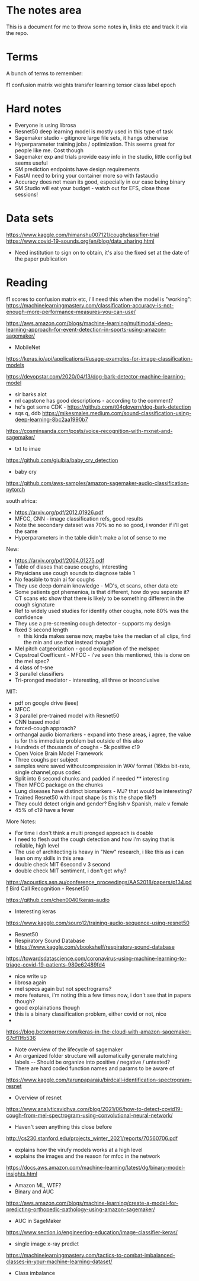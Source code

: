 # The notes area
This is a document for me to throw some notes in, links etc and track it via the repo.

# Terms
A bunch of terms to remember:

f1
confusion matrix
weights
transfer learning
tensor
class
label
epoch

# Hard notes
- Everyone is using librosa
- Resnet50 deep learning model is mostly used in this type of task
- Sagemaker studio - gitignore large file sets, it hangs otherwise
- Hyperparameter training jobs / optimization. This seems great for people like me. Cost though
- Sagemaker exp and trials provide easy info in the studio, little config but seems useful
- SM prediction endpoints have design requirements
- FastAI need to bring your container more so with fastaudio
- Accuracy does not mean its good, especially in our case being binary
- SM Studio will eat your budget - watch out for EFS, close those sessions!

# Data sets
https://www.kaggle.com/himanshu007121/coughclassifier-trial
https://www.covid-19-sounds.org/en/blog/data_sharing.html
 - Need institution to sign on to obtain, it's also the fixed set at the date of the paper publication

# Reading
f1 scores to confusion matrix etc, i'll need this when the model is "working":
https://machinelearningmastery.com/classification-accuracy-is-not-enough-more-performance-measures-you-can-use/

https://aws.amazon.com/blogs/machine-learning/multimodal-deep-learning-approach-for-event-detection-in-sports-using-amazon-sagemaker/
- MobileNet

https://keras.io/api/applications/#usage-examples-for-image-classification-models

https://devopstar.com/2020/04/13/dog-bark-detector-machine-learning-model
- sir barks alot
- ml capstone has good descriptions - according to the comment?
- he's got some CDK - https://github.com/t04glovern/dog-bark-detection
- sqs q, ddb
https://mikesmales.medium.com/sound-classification-using-deep-learning-8bc2aa1990b7

https://cosminsanda.com/posts/voice-recognition-with-mxnet-and-sagemaker/
- txt to imae

https://github.com/giulbia/baby_cry_detection
- baby cry

https://github.com/aws-samples/amazon-sagemaker-audio-classification-pytorch

south africa:
- https://arxiv.org/pdf/2012.01926.pdf
- MFCC, CNN - image classification refs, good results
- Note the secondary dataset was 70% so no so good, i wonder if i'll get the same
- Hyperparameters in the table didn't make a lot of sense to me

New:
- https://arxiv.org/pdf/2004.01275.pdf
- Table of diases that cause coughs, interesting
- Physicians use cough sounds to diagnose table 1
- No feasible to train ai for coughs
- They use deep domain knowledge - MD's, ct scans, other data etc
- Some patients got phemenioa, is that different, how do you separate it? CT scans etc show that there is likely to be something different in the cough signature
- Ref to widely used studies for identify other coughs, note 80% was the confidence
- They use a pre-screening cough detector - supports my design
- fixed 3 second length
  - this kinda makes sense now, maybe take the median of all clips, find the min and use that instead though?
- Mel pitch catgeorization - good explanation of the melspec
- Cepstroal Coefficent - MFCC - i've seen this mentioned, this is done on the mel spec?
- 4 class of t-sne
- 3 parallel classifiers
- Tri-pronged mediator - interesting, all three or inconclusive

MIT:
- pdf on google drive (ieee)
- MFCC
- 3 parallel pre-trained model with Resnet50
- CNN based model
- forced-cough approach?
- orthangal audio biomarkers - expand into these areas, i agree, the value is for this immediate problem but outside of this also
- Hundreds of thousands of coughs - 5k positive c19
- Open Voice Brain Model Framework
- Three coughs per subject
- samples were saved withoutcompression in WAV format (16kbs bit-rate, single channel,opus codec
- Split into 6 second chunks and padded if needed ** interesting
- Then MFCC package on the chunks
- Lung diseases have distinct biomarkers - MJ? that would be interesting?
- Trained Resnet50 with input shape (is this the shape file?)
- They could detect origin and gender? English v Spanish, male v female
- 45% of c19 have a fever

More Notes:
-  For time i don't think a multi pronged approach is doable
- I need to flesh out the cough detection and how i'm saying that is reliable, high level
- The use of architecting is heavy in "New" research, i like this as i can lean on my skills in this area
- double check MIT 6second v 3 second
- double check MIT sentiment, i don't get why?

https://acoustics.asn.au/conference_proceedings/AAS2018/papers/p134.pdf
Bird Call Recognition - Resnet50

https://github.com/chen0040/keras-audio
- Interesting keras

https://www.kaggle.com/souro12/training-audio-sequence-using-resnet50
- Resnet50
- Respiratory Sound Database
- https://www.kaggle.com/vbookshelf/respiratory-sound-database

https://towardsdatascience.com/coronavirus-using-machine-learning-to-triage-covid-19-patients-980e62489fd4
- nice write up
- librosa again
- mel specs again but not spectrograms?
- more features, i'm noting this a few times now, i don't see that in papers though?
- good explainations though
- this is a binary classification problem, either covid or not, nice
- 

https://blog.betomorrow.com/keras-in-the-cloud-with-amazon-sagemaker-67cf11fb536
- Note overview of the lifecycle of sagemaker
- An organized folder structure will automatically generate matching labels
-- Should be organize into positive / negative / untested? 
- There are hard coded function names and params to be aware of

https://www.kaggle.com/tarunpaparaju/birdcall-identification-spectrogram-resnet
- Overview of resnet

https://www.analyticsvidhya.com/blog/2021/06/how-to-detect-covid19-cough-from-mel-spectrogram-using-convolutional-neural-network/
- Haven't seen anything this close before

http://cs230.stanford.edu/projects_winter_2021/reports/70560706.pdf
- explains how the virufy models works at a high level
- explains the images and the reason for mfcc in the network

https://docs.aws.amazon.com/machine-learning/latest/dg/binary-model-insights.html
- Amazon ML, WTF?
- Binary and AUC

https://aws.amazon.com/blogs/machine-learning/create-a-model-for-predicting-orthopedic-pathology-using-amazon-sagemaker/
- AUC in SageMaker

https://www.section.io/engineering-education/image-classifier-keras/
- single image x-ray predict

https://machinelearningmastery.com/tactics-to-combat-imbalanced-classes-in-your-machine-learning-dataset/
- Class imbalance